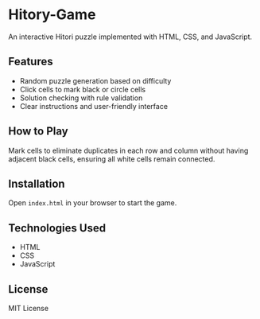# Hitory-Game

An interactive Hitori puzzle implemented with HTML, CSS, and JavaScript.

## Features

- Random puzzle generation based on difficulty
- Click cells to mark black or circle cells
- Solution checking with rule validation
- Clear instructions and user-friendly interface

## How to Play

Mark cells to eliminate duplicates in each row and column without having adjacent black cells, ensuring all white cells remain connected.

## Installation

Open `index.html` in your browser to start the game.

## Technologies Used

- HTML
- CSS
- JavaScript

## License

MIT License

